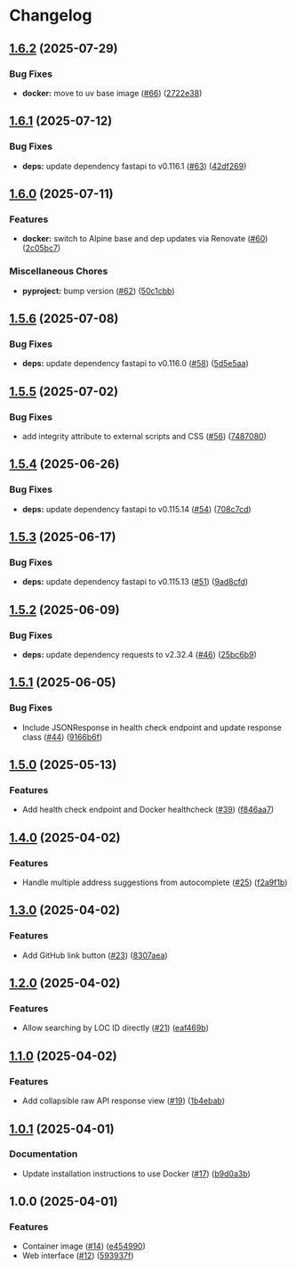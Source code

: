 # Changelog

## [1.6.2](https://github.com/MattKobayashi/nbnchecker/compare/v1.6.1...v1.6.2) (2025-07-29)


### Bug Fixes

* **docker:** move to uv base image ([#66](https://github.com/MattKobayashi/nbnchecker/issues/66)) ([2722e38](https://github.com/MattKobayashi/nbnchecker/commit/2722e383514a5ca2438526ff75bb45a99bd00c4b))

## [1.6.1](https://github.com/MattKobayashi/nbnchecker/compare/v1.6.0...v1.6.1) (2025-07-12)


### Bug Fixes

* **deps:** update dependency fastapi to v0.116.1 ([#63](https://github.com/MattKobayashi/nbnchecker/issues/63)) ([42df269](https://github.com/MattKobayashi/nbnchecker/commit/42df26987bb954604c393dc5dc547052ab59759e))

## [1.6.0](https://github.com/MattKobayashi/nbnchecker/compare/v1.5.6...v1.6.0) (2025-07-11)


### Features

* **docker:** switch to Alpine base and dep updates via Renovate ([#60](https://github.com/MattKobayashi/nbnchecker/issues/60)) ([2c05bc7](https://github.com/MattKobayashi/nbnchecker/commit/2c05bc70796fe12faacab3a29ed0d541f15ae75b))


### Miscellaneous Chores

* **pyproject:** bump version ([#62](https://github.com/MattKobayashi/nbnchecker/issues/62)) ([50c1cbb](https://github.com/MattKobayashi/nbnchecker/commit/50c1cbb5f3964122072b5dda4b6785c77ac8c679))

## [1.5.6](https://github.com/MattKobayashi/nbnchecker/compare/v1.5.5...v1.5.6) (2025-07-08)


### Bug Fixes

* **deps:** update dependency fastapi to v0.116.0 ([#58](https://github.com/MattKobayashi/nbnchecker/issues/58)) ([5d5e5aa](https://github.com/MattKobayashi/nbnchecker/commit/5d5e5aae046b869c394a5862ba4192fe86ec7447))

## [1.5.5](https://github.com/MattKobayashi/nbnchecker/compare/v1.5.4...v1.5.5) (2025-07-02)


### Bug Fixes

* add integrity attribute to external scripts and CSS ([#56](https://github.com/MattKobayashi/nbnchecker/issues/56)) ([7487080](https://github.com/MattKobayashi/nbnchecker/commit/74870806597bcd4129bc50c37267dab73d67f3bf))

## [1.5.4](https://github.com/MattKobayashi/nbnchecker/compare/v1.5.3...v1.5.4) (2025-06-26)


### Bug Fixes

* **deps:** update dependency fastapi to v0.115.14 ([#54](https://github.com/MattKobayashi/nbnchecker/issues/54)) ([708c7cd](https://github.com/MattKobayashi/nbnchecker/commit/708c7cd1e558f551218900784a41b1ad91b3fb65))

## [1.5.3](https://github.com/MattKobayashi/nbnchecker/compare/v1.5.2...v1.5.3) (2025-06-17)


### Bug Fixes

* **deps:** update dependency fastapi to v0.115.13 ([#51](https://github.com/MattKobayashi/nbnchecker/issues/51)) ([9ad8cfd](https://github.com/MattKobayashi/nbnchecker/commit/9ad8cfdfd83f61f901e620ecff8f066ebc5a8c44))

## [1.5.2](https://github.com/MattKobayashi/nbnchecker/compare/v1.5.1...v1.5.2) (2025-06-09)


### Bug Fixes

* **deps:** update dependency requests to v2.32.4 ([#46](https://github.com/MattKobayashi/nbnchecker/issues/46)) ([25bc6b9](https://github.com/MattKobayashi/nbnchecker/commit/25bc6b924656be2188383c726aba7a65c4ed0a96))

## [1.5.1](https://github.com/MattKobayashi/nbnchecker/compare/v1.5.0...v1.5.1) (2025-06-05)


### Bug Fixes

* Include JSONResponse in health check endpoint and update response class ([#44](https://github.com/MattKobayashi/nbnchecker/issues/44)) ([9166b6f](https://github.com/MattKobayashi/nbnchecker/commit/9166b6feb2d39823b7309a98d4ff925b351fa92e))

## [1.5.0](https://github.com/MattKobayashi/nbnchecker/compare/v1.4.0...v1.5.0) (2025-05-13)


### Features

* Add health check endpoint and Docker healthcheck ([#39](https://github.com/MattKobayashi/nbnchecker/issues/39)) ([f846aa7](https://github.com/MattKobayashi/nbnchecker/commit/f846aa7e6871a76e484b6b9ad4b9fcf85d2171ef))

## [1.4.0](https://github.com/MattKobayashi/nbnchecker/compare/v1.3.0...v1.4.0) (2025-04-02)


### Features

* Handle multiple address suggestions from autocomplete ([#25](https://github.com/MattKobayashi/nbnchecker/issues/25)) ([f2a9f1b](https://github.com/MattKobayashi/nbnchecker/commit/f2a9f1ba6a7aa0bb1b561c1b0e80f912f9378c41))

## [1.3.0](https://github.com/MattKobayashi/nbnchecker/compare/v1.2.0...v1.3.0) (2025-04-02)


### Features

* Add GitHub link button ([#23](https://github.com/MattKobayashi/nbnchecker/issues/23)) ([8307aea](https://github.com/MattKobayashi/nbnchecker/commit/8307aeafb342d1c6849130129e4fe6615a216f88))

## [1.2.0](https://github.com/MattKobayashi/nbnchecker/compare/v1.1.0...v1.2.0) (2025-04-02)


### Features

* Allow searching by LOC ID directly ([#21](https://github.com/MattKobayashi/nbnchecker/issues/21)) ([eaf469b](https://github.com/MattKobayashi/nbnchecker/commit/eaf469b2877cfcf022d6c2067de52b8ef9a08bbf))

## [1.1.0](https://github.com/MattKobayashi/nbnchecker/compare/v1.0.1...v1.1.0) (2025-04-02)


### Features

* Add collapsible raw API response view ([#19](https://github.com/MattKobayashi/nbnchecker/issues/19)) ([1b4ebab](https://github.com/MattKobayashi/nbnchecker/commit/1b4ebab055e4c30c019d0a365fdc31eab43c59d1))

## [1.0.1](https://github.com/MattKobayashi/nbnchecker/compare/v1.0.0...v1.0.1) (2025-04-01)


### Documentation

* Update installation instructions to use Docker ([#17](https://github.com/MattKobayashi/nbnchecker/issues/17)) ([b9d0a3b](https://github.com/MattKobayashi/nbnchecker/commit/b9d0a3b45176a7823744160b180ad4da73545d09))

## 1.0.0 (2025-04-01)


### Features

* Container image ([#14](https://github.com/MattKobayashi/nbnchecker/issues/14)) ([e454990](https://github.com/MattKobayashi/nbnchecker/commit/e4549903b566e67a27e72826609a11e8974acccc))
* Web interface ([#12](https://github.com/MattKobayashi/nbnchecker/issues/12)) ([593937f](https://github.com/MattKobayashi/nbnchecker/commit/593937fff1be96cad6e5de8ba9537b40b0cb85ce))
